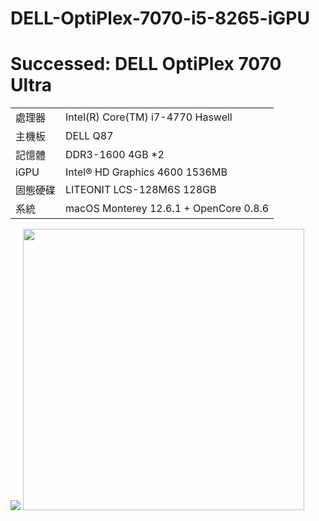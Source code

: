 # DELL-OptiPlex-7070-i5-8265-iGPU

# Successed: DELL OptiPlex 7070 Ultra

<table>
  <tr>
    <td>處理器</td><td>Intel(R) Core(TM) i7-4770 Haswell</td>
  </tr>
  <tr>
    <td>主機板</td><td>DELL Q87</td>
  </tr>
  <tr>  
    <td>記憶體</td><td>DDR3-1600 4GB *2</td>
  </tr>
  <tr>
    <td>iGPU</td><td>Intel® HD Graphics 4600 1536MB</td>
  </tr>
  <tr>  
    <td>固態硬碟</td><td>LITEONIT LCS-128M6S 128GB</td>
  </tr>
  <tr>
    <td>系統</td><td>macOS Monterey 12.6.1 + OpenCore 0.8.6</td>
  </tr>  
</table>
<img src="https://user-images.githubusercontent.com/79300809/202965898-565c6d66-37f4-4a2b-9114-02759e458e31.png">
<img width="450" src="https://user-images.githubusercontent.com/79300809/202965874-cd430d18-c728-4703-b974-68fa9298f7d7.jpg"><br>
